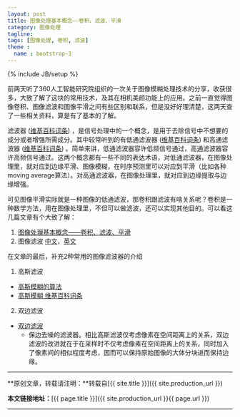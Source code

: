 ```yaml
---
layout: post
title: 图像处理基本概念——卷积、滤波、平滑
category: 图像处理
tagline: 
tags: [图像处理, 卷积, 滤波]
theme :
  name : bootstrap-3
---
```

{% include JB/setup %}

前两天听了360人工智能研究院组织的一次关于图像模糊处理技术的分享，收获很多，大致了解了这块的常用技术，及其在相机美颜功能上的应用。之前一直觉得图像卷积、图像滤波和图像平滑之间有些区别和联系，但是没好好理清楚，这两天查了一些相关资料，算是有了基本的了解。

滤波器 ([维基百科词条](https://zh.wikipedia.org/wiki/%E7%94%B5%E5%AD%90%E6%BB%A4%E6%B3%A2%E5%99%A8)) ，是信号处理中的一个概念，是用于去除信号中不想要的成分或者增强所需成分。其中较常听到的有低通滤波器 ([维基百科词条](https://zh.wikipedia.org/wiki/%E4%BD%8E%E9%80%9A%E6%BB%A4%E6%B3%A2%E5%99%A8)) 和高通滤波器 ([维基百科词条](https://zh.wikipedia.org/wiki/%E9%AB%98%E9%80%9A%E6%BB%A4%E6%B3%A2%E5%99%A8)) 。简单来讲，低通滤波器容许低频信号通过，高通滤波器容许高频信号通过。这两个概念都有一些不同的表达术语，对低通滤波器，在图像处理里，就对应到边缘平滑、图像模糊，在时序预测里可以对应到平滑（比如各种moving average算法）。对高通滤波器，在图像处理里，就对应到边缘提取与边缘增强。

可见图像平滑实际就是一种图像的低通滤波，那卷积跟滤波有啥关系呢？卷积是一种数学方法，用在图像处理里，不但可以做滤波，还可以实现其他目的。可以看这几篇文章有个大致了解：
1. [图像处理基本概念——卷积、滤波、平滑](http://blog.csdn.net/yangtrees/article/details/8740933)
2. 图像滤波 [中文](http://blog.csdn.net/zouxy09/article/details/49080029)，[英文](http://lodev.org/cgtutor/filtering.html)

在文章的最后，补充2种常用的图像滤波器的介绍
1. 高斯滤波
  + [高斯模糊的算法](http://www.ruanyifeng.com/blog/2012/11/gaussian_blur.html)
  + [高斯模糊 维基百科词条](https://zh.wikipedia.org/wiki/%E9%AB%98%E6%96%AF%E6%A8%A1%E7%B3%8A)
2. 双边滤波
  + [双边滤波](http://blog.csdn.net/abcjennifer/article/details/7616663)
    - 保边去噪的滤波器。相比高斯滤波仅考虑像素在空间距离上的关系，双边滤波的改进就在于在采样时不仅考虑像素在空间距离上的关系，同时加入了像素间的相似程度考虑，因而可以保持原始图像的大体分块进而保持边缘。


* * *

**原创文章，转载请注明：**转载自[{{ site.title }}]({{ site.production_url }})

**本文链接地址：**[{{ page.title }}]({{ site.production_url }}{{ page.url }})

* * *

